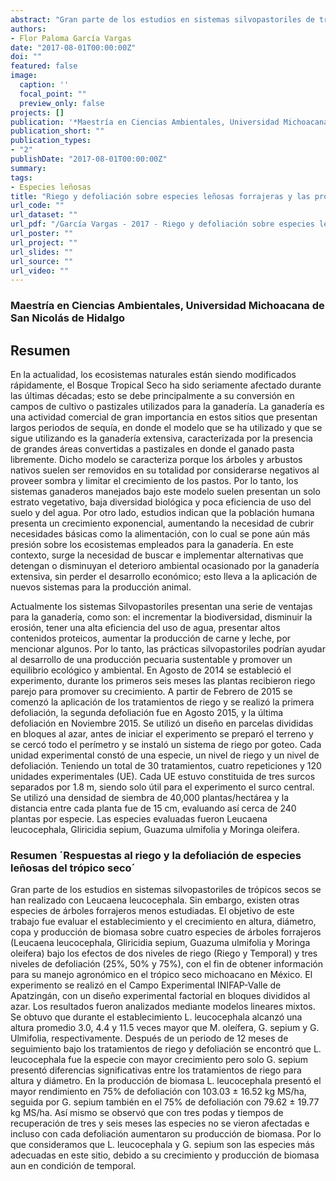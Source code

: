 ```yaml
---
abstract: "Gran parte de los estudios en sistemas silvopastoriles de trópicos secos se han realizado con Leucaena leucocephala. Sin embargo, existen otras especies de árboles forrajeros menos estudiadas. El objetivo de este trabajo fue evaluar el establecimiento y el crecimiento en altura, diámetro, copa y producción de biomasa sobre cuatro especies de árboles forrajeros (Leucaena leucocephala, Gliricidia sepium, Guazuma ulmifolia y Moringa oleifera) bajo los efectos de dos niveles de riego (Riego y Temporal) y tres niveles de defoliación (25%, 50% y 75%), con el fin de obtener información para su manejo agronómico en el trópico seco michoacano en México. El experimento se realizó en el Campo Experimental INIFAP-Valle de Apatzingán, con un diseño experimental factorial en bloques divididos al azar. Los resultados fueron analizados mediante modelos lineares mixtos. Se obtuvo que durante el establecimiento L. leucocephala alcanzó una altura promedio 3.0, 4.4 y 11.5 veces mayor que M. oleífera, G. sepium y G. Ulmifolia, respectivamente. Después de un periodo de 12 meses de seguimiento bajo los tratamientos de riego y defoliación se encontró que L. leucocephala fue la especie con mayor crecimiento pero solo G. sepium presentó diferencias significativas entre los tratamientos de riego para altura y diámetro. En la producción de biomasa L. leucocephala presentó el mayor rendimiento en 75% de defoliación con 103.03 ± 16.52 kg MS/ha, seguida por G. sepium también en el 75% de defoliación con 79.62 ± 19.77 kg MS/ha. Así mismo se observó que con tres podas y tiempos de recuperación de tres y seis meses las especies no se vieron afectadas e incluso con cada defoliación aumentaron su producción de biomasa. Por lo que consideramos que L. leucocephala y G. sepium son las especies más adecuadas en este sitio, debido a su crecimiento y producción de biomasa aun en condición de temporal."
authors:
- Flor Paloma García Vargas 
date: "2017-08-01T00:00:00Z"
doi: ""
featured: false
image:
  caption: ''
  focal_point: ""
  preview_only: false
projects: []
publication: '*Maestría en Ciencias Ambientales, Universidad Michoacana de San Nicolás de Hidalgo*'
publication_short: ""
publication_types:
- "2"
publishDate: "2017-08-01T00:00:00Z"
summary: 
tags:
- Especies leñosas
title: "Riego y defoliación sobre especies leñosas forrajeras y las propiedades del suelo en el trópico seco de Michoacán"
url_code: ""
url_dataset: ""
url_pdf: "/García Vargas - 2017 - Riego y defoliación sobre especies leñosas forrajeras y las propiedades del suelo en el trópico seco de Michoacán.pdf"
url_poster: ""
url_project: ""
url_slides: ""
url_source: ""
url_video: ""
---
```

### Maestría en Ciencias Ambientales, Universidad Michoacana de San Nicolás de Hidalgo

## Resumen
En la actualidad, los ecosistemas naturales están siendo modificados rápidamente, el Bosque Tropical Seco ha sido seriamente afectado durante las últimas décadas; esto se debe principalmente a su conversión en campos de cultivo o pastizales utilizados para la ganadería. La ganadería es una actividad comercial de gran importancia en estos sitios que presentan largos periodos de sequía, en donde el modelo que se ha utilizado y que se sigue utilizando es la ganadería extensiva, caracterizada por la presencia de grandes áreas convertidas a pastizales en donde el ganado pasta libremente. Dicho modelo se caracteriza porque los árboles y arbustos nativos suelen ser removidos en su totalidad por considerarse negativos al proveer sombra y limitar el crecimiento de los pastos. Por lo tanto, los sistemas ganaderos manejados bajo este modelo suelen presentan un solo estrato vegetativo, baja diversidad biológica y poca eficiencia de uso del suelo y del agua. Por otro lado, estudios indican que la población humana presenta un crecimiento exponencial, aumentando la necesidad de cubrir necesidades básicas como la alimentación, con lo cual se pone aún más presión sobre los ecosistemas empleados para la ganadería. En este contexto, surge la necesidad de buscar e implementar alternativas que detengan o disminuyan el deterioro ambiental ocasionado por la ganadería extensiva, sin perder el desarrollo económico; esto lleva a la aplicación de nuevos sistemas para la producción animal.

Actualmente los sistemas Silvopastoriles presentan una serie de ventajas para la ganadería, como son: el incrementar la biodiversidad, disminuir la erosión, tener una alta eficiencia del uso de agua, presentar altos contenidos proteicos, aumentar la producción de carne y leche, por mencionar algunos. Por lo tanto, las prácticas silvopastoriles podrían ayudar al desarrollo de una producción pecuaria sustentable y promover un equilibrio ecológico y ambiental. En Agosto de 2014 se estableció el experimento, durante los primeros seis meses las plantas recibieron riego parejo para promover su crecimiento. A partir de Febrero de 2015 se comenzó la aplicación de los tratamientos de riego y se realizó la primera defoliación, la segunda defoliación fue en Agosto 2015, y la última defoliación en Noviembre 2015.
Se utilizó un diseño en parcelas divididas en bloques al azar, antes de iniciar el experimento se preparó el terreno y se cercó todo el perímetro y se instaló un sistema de riego por goteo. Cada unidad experimental constó de una especie, un nivel de riego y un nivel de defoliación. Teniendo un total de 30 tratamientos, cuatro repeticiones y 120 unidades experimentales (UE). Cada UE estuvo constituida de tres surcos separados por 1.8 m, siendo solo útil para el experimento el surco central. Se utilizó una densidad de siembra de 40,000 plantas/hectárea y la distancia entre cada planta fue de 15 cm, evaluando así cerca de 240 plantas por especie. Las especies evaluadas fueron Leucaena leucocephala, Gliricidia sepium, Guazuma ulmifolia y Moringa oleifera.

### Resumen ´Respuestas al riego y la defoliación de especies leñosas del trópico seco´

Gran parte de los estudios en sistemas silvopastoriles de trópicos secos se han realizado con Leucaena leucocephala. Sin embargo, existen otras especies de árboles forrajeros menos estudiadas. El objetivo de este trabajo fue evaluar el establecimiento y el crecimiento en altura, diámetro, copa y producción de biomasa sobre cuatro especies de árboles forrajeros (Leucaena leucocephala, Gliricidia sepium, Guazuma ulmifolia y Moringa oleifera) bajo los efectos de dos niveles de riego (Riego y Temporal) y tres niveles de defoliación (25%, 50% y 75%), con el fin de obtener información para su manejo agronómico en el trópico seco michoacano en México. El experimento se realizó en el Campo Experimental INIFAP-Valle de Apatzingán, con un diseño experimental factorial en bloques divididos al azar. Los resultados fueron analizados mediante modelos lineares mixtos. Se obtuvo que durante el establecimiento L. leucocephala alcanzó una altura promedio 3.0, 4.4 y 11.5 veces mayor que M. oleífera, G. sepium y G. Ulmifolia, respectivamente. Después de un periodo de 12 meses de seguimiento bajo los tratamientos de riego y defoliación se encontró que L. leucocephala fue la especie con mayor crecimiento pero solo G. sepium presentó diferencias significativas entre los tratamientos de riego para altura y diámetro. En la producción de biomasa L. leucocephala presentó el mayor rendimiento en 75% de defoliación con 103.03 ± 16.52 kg MS/ha, seguida por G. sepium también en el 75% de defoliación con 79.62 ± 19.77 kg MS/ha. Así mismo se observó que con tres podas y tiempos de recuperación de tres y seis meses las especies no se vieron afectadas e incluso con cada defoliación aumentaron su producción de biomasa. Por lo que consideramos que L. leucocephala y G. sepium son las especies más adecuadas en este sitio, debido a su crecimiento y producción de biomasa aun en condición de temporal.